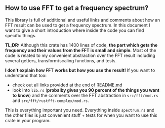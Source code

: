 ## How to use FFT to get a frequency spectrum?

This library is full of additional and useful links and comments about how an FFT result 
can be used to get a frequency spectrum. In this document I want to give a short introduction 
where inside the code you can find specific things.

**TL;DR:** Although this crate has 1400 lines of code, **the part which gets the frequency and
their values from the FFT is small and simple**. Most of the code is related to my convenient 
abstraction over the FFT result including several getters, transform/scaling functions, and
tests.

**I don't explain how FFT works but how you use the result!**
If you want to understand that too:

- check out all links provided [at the end of README.md](/README.md)
- look into `lib.rs` (**probalby gives you 90 percent of the things you want to know**) 
  and the comments over the FFT abstraction in `src/fft/mod.rs` and 
  `src/fft/rustfft-complex/mod.rs`.
  

This is everything important you need. Everything inside 
 `spectrum.rs` and the other files is just convenient stuff + tests for when you 
want to use this crate in your program.

